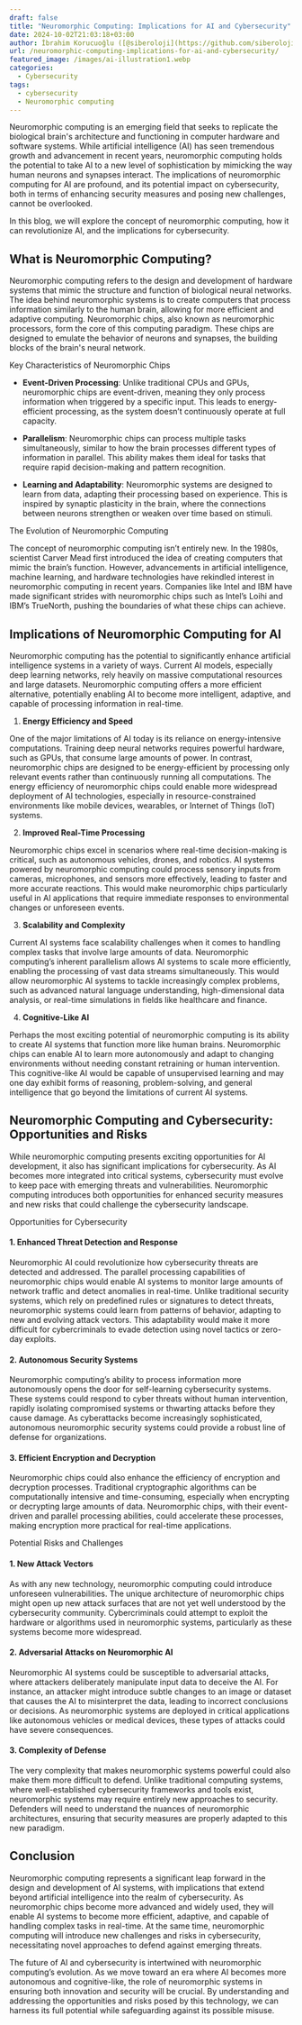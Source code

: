 ```yaml
---
draft: false
title: "Neuromorphic Computing: Implications for AI and Cybersecurity"
date: 2024-10-02T21:03:18+03:00
author: İbrahim Korucuoğlu ([@siberoloji](https://github.com/siberoloji))
url: /neuromorphic-computing-implications-for-ai-and-cybersecurity/
featured_image: /images/ai-illustration1.webp
categories:
  - Cybersecurity
tags:
  - cybersecurity
  - Neuromorphic computing
---
```



Neuromorphic computing is an emerging field that seeks to replicate the biological brain's architecture and functioning in computer hardware and software systems. While artificial intelligence (AI) has seen tremendous growth and advancement in recent years, neuromorphic computing holds the potential to take AI to a new level of sophistication by mimicking the way human neurons and synapses interact. The implications of neuromorphic computing for AI are profound, and its potential impact on cybersecurity, both in terms of enhancing security measures and posing new challenges, cannot be overlooked.



In this blog, we will explore the concept of neuromorphic computing, how it can revolutionize AI, and the implications for cybersecurity.



## What is Neuromorphic Computing?



Neuromorphic computing refers to the design and development of hardware systems that mimic the structure and function of biological neural networks. The idea behind neuromorphic systems is to create computers that process information similarly to the human brain, allowing for more efficient and adaptive computing. Neuromorphic chips, also known as neuromorphic processors, form the core of this computing paradigm. These chips are designed to emulate the behavior of neurons and synapses, the building blocks of the brain's neural network.



Key Characteristics of Neuromorphic Chips


* **Event-Driven Processing**: Unlike traditional CPUs and GPUs, neuromorphic chips are event-driven, meaning they only process information when triggered by a specific input. This leads to energy-efficient processing, as the system doesn’t continuously operate at full capacity.

* **Parallelism**: Neuromorphic chips can process multiple tasks simultaneously, similar to how the brain processes different types of information in parallel. This ability makes them ideal for tasks that require rapid decision-making and pattern recognition.

* **Learning and Adaptability**: Neuromorphic systems are designed to learn from data, adapting their processing based on experience. This is inspired by synaptic plasticity in the brain, where the connections between neurons strengthen or weaken over time based on stimuli.




The Evolution of Neuromorphic Computing



The concept of neuromorphic computing isn’t entirely new. In the 1980s, scientist Carver Mead first introduced the idea of creating computers that mimic the brain’s function. However, advancements in artificial intelligence, machine learning, and hardware technologies have rekindled interest in neuromorphic computing in recent years. Companies like Intel and IBM have made significant strides with neuromorphic chips such as Intel’s Loihi and IBM’s TrueNorth, pushing the boundaries of what these chips can achieve.
## Implications of Neuromorphic Computing for AI



Neuromorphic computing has the potential to significantly enhance artificial intelligence systems in a variety of ways. Current AI models, especially deep learning networks, rely heavily on massive computational resources and large datasets. Neuromorphic computing offers a more efficient alternative, potentially enabling AI to become more intelligent, adaptive, and capable of processing information in real-time.



1. **Energy Efficiency and Speed**



One of the major limitations of AI today is its reliance on energy-intensive computations. Training deep neural networks requires powerful hardware, such as GPUs, that consume large amounts of power. In contrast, neuromorphic chips are designed to be energy-efficient by processing only relevant events rather than continuously running all computations. The energy efficiency of neuromorphic chips could enable more widespread deployment of AI technologies, especially in resource-constrained environments like mobile devices, wearables, or Internet of Things (IoT) systems.



2. **Improved Real-Time Processing**



Neuromorphic chips excel in scenarios where real-time decision-making is critical, such as autonomous vehicles, drones, and robotics. AI systems powered by neuromorphic computing could process sensory inputs from cameras, microphones, and sensors more effectively, leading to faster and more accurate reactions. This would make neuromorphic chips particularly useful in AI applications that require immediate responses to environmental changes or unforeseen events.



3. **Scalability and Complexity**



Current AI systems face scalability challenges when it comes to handling complex tasks that involve large amounts of data. Neuromorphic computing’s inherent parallelism allows AI systems to scale more efficiently, enabling the processing of vast data streams simultaneously. This would allow neuromorphic AI systems to tackle increasingly complex problems, such as advanced natural language understanding, high-dimensional data analysis, or real-time simulations in fields like healthcare and finance.



4. **Cognitive-Like AI**



Perhaps the most exciting potential of neuromorphic computing is its ability to create AI systems that function more like human brains. Neuromorphic chips can enable AI to learn more autonomously and adapt to changing environments without needing constant retraining or human intervention. This cognitive-like AI would be capable of unsupervised learning and may one day exhibit forms of reasoning, problem-solving, and general intelligence that go beyond the limitations of current AI systems.
## Neuromorphic Computing and Cybersecurity: Opportunities and Risks



While neuromorphic computing presents exciting opportunities for AI development, it also has significant implications for cybersecurity. As AI becomes more integrated into critical systems, cybersecurity must evolve to keep pace with emerging threats and vulnerabilities. Neuromorphic computing introduces both opportunities for enhanced security measures and new risks that could challenge the cybersecurity landscape.



Opportunities for Cybersecurity


#### 1. **Enhanced Threat Detection and Response**



Neuromorphic AI could revolutionize how cybersecurity threats are detected and addressed. The parallel processing capabilities of neuromorphic chips would enable AI systems to monitor large amounts of network traffic and detect anomalies in real-time. Unlike traditional security systems, which rely on predefined rules or signatures to detect threats, neuromorphic systems could learn from patterns of behavior, adapting to new and evolving attack vectors. This adaptability would make it more difficult for cybercriminals to evade detection using novel tactics or zero-day exploits.


#### 2. **Autonomous Security Systems**



Neuromorphic computing’s ability to process information more autonomously opens the door for self-learning cybersecurity systems. These systems could respond to cyber threats without human intervention, rapidly isolating compromised systems or thwarting attacks before they cause damage. As cyberattacks become increasingly sophisticated, autonomous neuromorphic security systems could provide a robust line of defense for organizations.


#### 3. **Efficient Encryption and Decryption**



Neuromorphic chips could also enhance the efficiency of encryption and decryption processes. Traditional cryptographic algorithms can be computationally intensive and time-consuming, especially when encrypting or decrypting large amounts of data. Neuromorphic chips, with their event-driven and parallel processing abilities, could accelerate these processes, making encryption more practical for real-time applications.



Potential Risks and Challenges


#### 1. **New Attack Vectors**



As with any new technology, neuromorphic computing could introduce unforeseen vulnerabilities. The unique architecture of neuromorphic chips might open up new attack surfaces that are not yet well understood by the cybersecurity community. Cybercriminals could attempt to exploit the hardware or algorithms used in neuromorphic systems, particularly as these systems become more widespread.


#### 2. **Adversarial Attacks on Neuromorphic AI**



Neuromorphic AI systems could be susceptible to adversarial attacks, where attackers deliberately manipulate input data to deceive the AI. For instance, an attacker might introduce subtle changes to an image or dataset that causes the AI to misinterpret the data, leading to incorrect conclusions or decisions. As neuromorphic systems are deployed in critical applications like autonomous vehicles or medical devices, these types of attacks could have severe consequences.


#### 3. **Complexity of Defense**



The very complexity that makes neuromorphic systems powerful could also make them more difficult to defend. Unlike traditional computing systems, where well-established cybersecurity frameworks and tools exist, neuromorphic systems may require entirely new approaches to security. Defenders will need to understand the nuances of neuromorphic architectures, ensuring that security measures are properly adapted to this new paradigm.
## Conclusion



Neuromorphic computing represents a significant leap forward in the design and development of AI systems, with implications that extend beyond artificial intelligence into the realm of cybersecurity. As neuromorphic chips become more advanced and widely used, they will enable AI systems to become more efficient, adaptive, and capable of handling complex tasks in real-time. At the same time, neuromorphic computing will introduce new challenges and risks in cybersecurity, necessitating novel approaches to defend against emerging threats.



The future of AI and cybersecurity is intertwined with neuromorphic computing’s evolution. As we move toward an era where AI becomes more autonomous and cognitive-like, the role of neuromorphic systems in ensuring both innovation and security will be crucial. By understanding and addressing the opportunities and risks posed by this technology, we can harness its full potential while safeguarding against its possible misuse.
